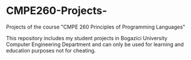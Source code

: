 # CMPE260-Projects-
Projects of the course "CMPE 260 Principles of Programming Languages"

This repository includes my student projects in Bogazici University Computer Engineering Department and can only be used for learning and education purposes not for cheating.
